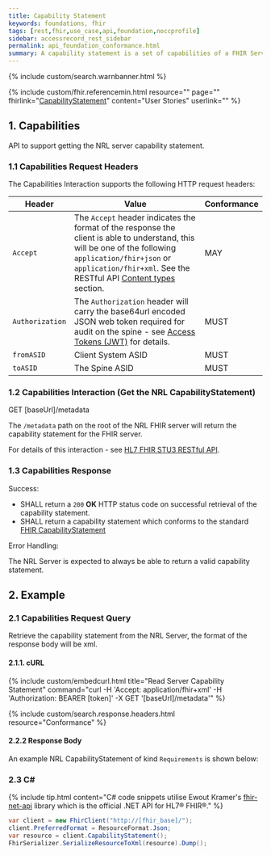 ```yaml
---
title: Capability Statement
keywords: foundations, fhir
tags: [rest,fhir,use_case,api,foundation,noccprofile]
sidebar: accessrecord_rest_sidebar
permalink: api_foundation_conformance.html
summary: A capability statement is a set of capabilities of a FHIR Server that may be used as a statement of actual server functionality or a statement of required or desired server implementation.
---
```


{% include custom/search.warnbanner.html %}

{% include custom/fhir.referencemin.html resource="" page="" fhirlink="[CapabilityStatement](http://www.hl7.org/fhir/STU3/capabilitystatement.html)" content="User Stories" userlink="" %}


## 1. Capabilities ##

API to support getting the NRL server capability statement.

<!--Alternatively, a HTTP OPTIONS request against the root of the FHIR server will also return the conformance profile:-->

<!--<div markdown="span" class="alert alert-success" role="alert">-
OPTIONS [baseUrl]/</div>-->

### 1.1 Capabilities Request Headers ###

The Capabilities Interaction supports the following HTTP request headers:


| Header               | Value |Conformance |
|----------------------|-------|-------|
| `Accept`      | The `Accept` header indicates the format of the response the client is able to understand, this will be one of the following <code class="highlighter-rouge">application/fhir+json</code> or <code class="highlighter-rouge">application/fhir+xml</code>. See the RESTful API [Content types](development_general_api_guidance.html#content-types) section. | MAY |
| `Authorization`      | The `Authorization` header will carry the base64url encoded JSON web token required for audit on the spine - see [Access Tokens (JWT)](integration_access_tokens_JWT.html) for details. |  MUST |
| `fromASID`           | Client System ASID | MUST |
| `toASID`             | The Spine ASID | MUST |


<!--
| Header               | Value |Conformance |
|----------------------|-------|-------|
| `Accept`      | The `Accept` header indicates the format of the response the client is able to understand, this will be one of the following <code class="highlighter-rouge">application/fhir+json</code> or <code class="highlighter-rouge">application/fhir+xml</code>. See the RESTful API [Content types](development_general_api_guidance.html#content-types) section. | MAY |
| `Authorization`      | The `Authorization` header will carry the base64url encoded JSON web token required for audit on the spine - see [Cross Organisation Audit and Provenance](integration_cross_organisation_audit_and_provenance.html) for details. |  MUST |
| `Ssp-TraceID`        | Client System TraceID (i.e. GUID/UUID). This is a unique ID that the client system should provide. It can be used to identify specific requests when troubleshooting issues with API calls. All calls into the service should have a unique TraceID so they can be uniquely identified later if required. | MUST |
| `Ssp-From`           | Client System ASID | MUST |
| `Ssp-To`             | The Spine ASID | MUST |
| `Ssp-InteractionID`  | `urn:nhs:names:services:nrls:fhir:rest:read:metadata`| MUST |
| `Ssp-Version`  | `1` | MUST |

Note: The Ssp-Version defaults to 1 if not supplied (this is currently the only version of the API). This indicates the major version of the interaction, so when new major releases of this specification are released (for example releases with breaking changes), implementors will need to specify the correct version in this header.
-->

### 1.2 Capabilities Interaction (Get the NRL CapabilityStatement)  ###

<div markdown="span" class="alert alert-success" role="alert">
GET [baseUrl]/metadata</div>

The `/metadata` path on the root of the NRL FHIR server will return the capability statement for the FHIR server.

For details of this interaction - see [HL7 FHIR STU3 RESTful API](https://www.hl7.org/fhir/STU3/http.html#capabilities).

<!--All requests SHALL contain a valid ‘Authorization’ header and MAY contain an ‘Accept’ header with at least one of the following application/fhir+json or application/fhir+xml.-->

### 1.3 Capabilities Response ####

Success:

<ul>
  <li>SHALL return a <code class="highlighter-rouge">200</code> <strong>OK</strong> HTTP status code on successful retrieval of the capability statement.</li>
  <li>SHALL return a capability statement which conforms to the standard <a href="http://hl7.org/fhir/STU3/capabilitystatement.html">FHIR CapabilityStatement</a>
</li>
</ul>

Error Handling:

<p>The NRL Server is expected to always be able to return a valid capability statement.</p>

## 2. Example ##

### 2.1 Capabilities Request Query ###

Retrieve the capability statement from the NRL Server, the format of the response body will be xml. 

#### 2.1.1. cURL ####

{% include custom/embedcurl.html title="Read Server Capability Statement" command="curl -H 'Accept: application/fhir+xml' -H 'Authorization: BEARER [token]' -X GET '[baseUrl]/metadata'" %}



{% include custom/search.response.headers.html resource="Conformance"  %}

<h4 id="32-response-headers">2.2.2 Response Body</h4>

<!--### 2.2.2 Response Body ###-->

<p>An example NRL CapabilityStatement of kind <code class="highlighter-rouge">Requirements</code> is shown below:</p>




<script src="https://gist.github.com/swk003/2961c7f768ff4ddc44c483fb6ac80833.js"></script>


<!--<script src="https://gist.github.com/IOPS-DEV/873579911893ce480f15393917812587.js"></script>-->



### 2.3 C# ###

{% include tip.html content="C# code snippets utilise Ewout Kramer's [fhir-net-api](https://github.com/ewoutkramer/fhir-net-api) library which is the official .NET API for HL7&reg; FHIR&reg;." %}

```csharp
var client = new FhirClient("http://[fhir_base]/");
client.PreferredFormat = ResourceFormat.Json;
var resource = client.CapabilityStatement();
FhirSerializer.SerializeResourceToXml(resource).Dump();
```
